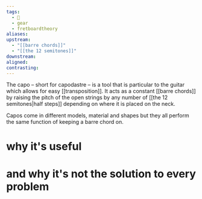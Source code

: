 ```yaml
---
tags:
  - 🌱
  - gear
  - fretboardtheory
aliases: 
upstream:
  - "[[barre chords]]"
  - "[[the 12 semitones]]"
downstream: 
aligned: 
contrasting:
---
```

The capo – short for capodastre – is a tool that is particular to the guitar which allows for easy [[transposition]]. It acts as a constant [[barre chords]] by raising the pitch of the open strings by any number of [[the 12 semitones|half steps]] depending on where it is placed on the neck. 

Capos come in different models, material and shapes but they all perform the same function of keeping a barre chord on. 

# why it's useful




# and why it's not the solution to every problem